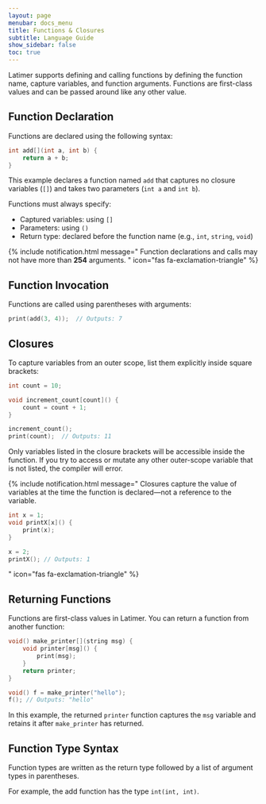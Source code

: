 ```yaml
---
layout: page
menubar: docs_menu
title: Functions & Closures
subtitle: Language Guide
show_sidebar: false
toc: true
---
```


Latimer supports defining and calling functions by defining the function name, capture variables, and function arguments. Functions are first-class values and can be passed around like any other value.

## Function Declaration

Functions are declared using the following syntax:

```cpp
int add[](int a, int b) {
    return a + b;
}
```

This example declares a function named `add` that captures no closure variables (`[]`) and takes two parameters (`int a` and `int b`).

Functions must always specify:
- Captured variables: using `[]`
- Parameters: using `()`
- Return type: declared before the function name (e.g., `int`, `string`, `void`)

{% include notification.html message="
Function declarations and calls may not have more than **254** arguments.
" 
icon="fas fa-exclamation-triangle" %}

## Function Invocation

Functions are called using parentheses with arguments:

```cpp
print(add(3, 4));  // Outputs: 7
```

## Closures

To capture variables from an outer scope, list them explicitly inside square brackets:

```cpp
int count = 10;

void increment_count[count]() {
    count = count + 1;
}

increment_count();
print(count);  // Outputs: 11
```

Only variables listed in the closure brackets will be accessible inside the function. If you try to access or mutate any other outer-scope variable that is not listed, the compiler will error. 

{% include notification.html message="
Closures capture the value of variables at the time the function is declared—not a reference to the variable.
```cpp
int x = 1;
void printX[x]() {
    print(x);
}

x = 2;
printX(); // Outputs: 1
```
" 
icon="fas fa-exclamation-triangle" %}

## Returning Functions

Functions are first-class values in Latimer. You can return a function from another function:

```cpp
void() make_printer[](string msg) {
    void printer[msg]() {
        print(msg);
    }
    return printer;
}

void() f = make_printer("hello");
f(); // Outputs: "hello"
```

In this example, the returned `printer` function captures the `msg` variable and retains it after `make_printer` has returned.

## Function Type Syntax

Function types are written as the return type followed by a list of argument types in parentheses.

For example, the add function has the type `int(int, int)`.
